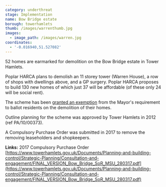 ```yaml
---
category: underthreat
stage: Implementation 
name: Bow Bridge estate 
borough: towerhamlets 
thumb: /images/warrenthumb.jpg
images:
  - image_path: /images/warren.jpg
coordinates:
  - '-0.016940,51.527082' 
---
```

52 homes are earmarked for demolition on the Bow Bridge estate in Tower Hamlets.

Poplar HARCA plans to demolish an 11 storey tower (Warren House), a row of shops with dwellings above, and a GP surgery. Poplar HARCA proposes to build 130 new homes of which just 37 will be affordable (of these only 24 will be social rent).

The scheme has been [granted an exemption](/approved/ballotexemptions) from the Mayor's requirement to ballot residents on the demolition of their homes.

Outline planning for the scheme was approved by Tower Hamlets in 2012 (ref PA/10/00373).

A Compulsory Purchase Order was submitted in 2017 to remove the removing leaseholders and shopkeepers. 


__Links:__
2017 Compulsory Purchase Order [https://www.towerhamlets.gov.uk/Documents/Planning-and-building-control/Strategic-Planning/Consultation-and-engagement/FINAL_VERSION_Bow_Bridge_SoR_MSU_280317.pdf](https://www.towerhamlets.gov.uk/Documents/Planning-and-building-control/Strategic-Planning/Consultation-and-engagement/FINAL_VERSION_Bow_Bridge_SoR_MSU_280317.pdf)


